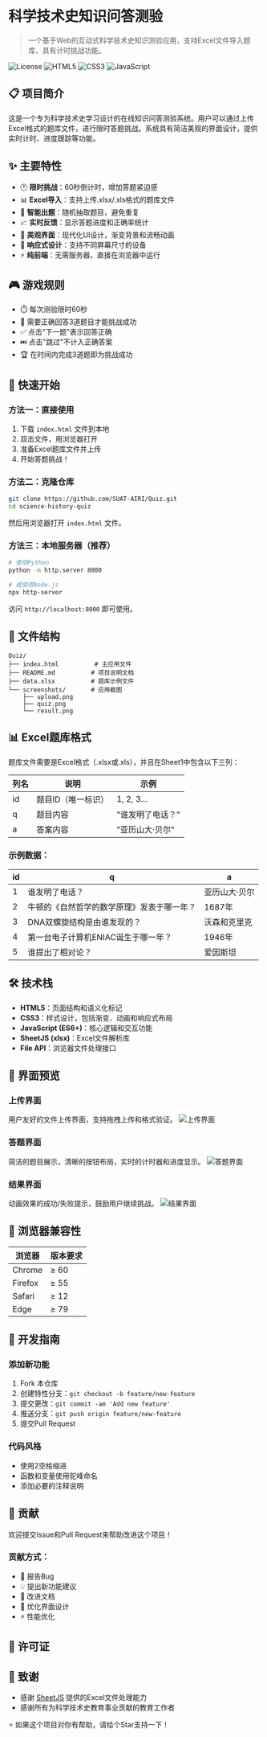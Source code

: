 # 科学技术史知识问答测验

> 一个基于Web的互动式科学技术史知识测验应用，支持Excel文件导入题库，具有计时挑战功能。

![License](https://img.shields.io/badge/license-MIT-blue.svg)
![HTML5](https://img.shields.io/badge/HTML5-E34F26?logo=html5&logoColor=white)
![CSS3](https://img.shields.io/badge/CSS3-1572B6?logo=css3&logoColor=white)
![JavaScript](https://img.shields.io/badge/JavaScript-F7DF1E?logo=javascript&logoColor=black)

## 📋 项目简介

这是一个专为科学技术史学习设计的在线知识问答测验系统。用户可以通过上传Excel格式的题库文件，进行限时答题挑战。系统具有简洁美观的界面设计，提供实时计时、进度跟踪等功能。

## ✨ 主要特性

- 🕐 **限时挑战**：60秒倒计时，增加答题紧迫感
- 📊 **Excel导入**：支持上传.xlsx/.xls格式的题库文件
- 🎯 **智能出题**：随机抽取题目，避免重复
- 📈 **实时反馈**：显示答题进度和正确率统计
- 🎨 **美观界面**：现代化UI设计，渐变背景和流畅动画
- 📱 **响应式设计**：支持不同屏幕尺寸的设备
- ⚡ **纯前端**：无需服务器，直接在浏览器中运行

## 🎮 游戏规则

- ⏱️ 每次测验限时60秒
- 🎯 需要正确回答3道题目才能挑战成功
- ✅ 点击"下一题"表示回答正确
- ⏭️ 点击"跳过"不计入正确答案
- 🏆 在时间内完成3道题即为挑战成功

## 🚀 快速开始

### 方法一：直接使用
1. 下载 `index.html` 文件到本地
2. 双击文件，用浏览器打开
3. 准备Excel题库文件并上传
4. 开始答题挑战！

### 方法二：克隆仓库
```bash
git clone https://github.com/SUAT-AIRI/Quiz.git
cd science-history-quiz
```

然后用浏览器打开 `index.html` 文件。

### 方法三：本地服务器（推荐）
```bash
# 使用Python
python -m http.server 8000

# 或使用Node.js
npx http-server
```

访问 `http://localhost:8000` 即可使用。

## 📁 文件结构

```
Quiz/
├── index.html          # 主应用文件
├── README.md          # 项目说明文档
├── data.xlsx          # 题库示例文件
└── screenshots/       # 应用截图
    ├── upload.png
    ├── quiz.png
    └── result.png
```

## 📊 Excel题库格式

题库文件需要是Excel格式（.xlsx或.xls），并且在Sheet1中包含以下三列：

| 列名 | 说明 | 示例 |
|------|------|------|
| id | 题目ID（唯一标识） | 1, 2, 3... |
| q | 题目内容 | "谁发明了电话？" |
| a | 答案内容 | "亚历山大·贝尔" |

### 示例数据：

| id | q | a |
|----|---|---|
| 1 | 谁发明了电话？ | 亚历山大·贝尔 |
| 2 | 牛顿的《自然哲学的数学原理》发表于哪一年？ | 1687年 |
| 3 | DNA双螺旋结构是由谁发现的？ | 沃森和克里克 |
| 4 | 第一台电子计算机ENIAC诞生于哪一年？ | 1946年 |
| 5 | 谁提出了相对论？ | 爱因斯坦 |

## 🛠️ 技术栈

- **HTML5**：页面结构和语义化标记
- **CSS3**：样式设计，包括渐变、动画和响应式布局
- **JavaScript (ES6+)**：核心逻辑和交互功能
- **SheetJS (xlsx)**：Excel文件解析库
- **File API**：浏览器文件处理接口

## 🎨 界面预览

### 上传界面
用户友好的文件上传界面，支持拖拽上传和格式验证。
![上传界面](screenshots/upload.png)

### 答题界面
简洁的题目展示，清晰的按钮布局，实时的计时器和进度显示。
![答题界面](screenshots/quiz.png)

### 结果界面
动画效果的成功/失败提示，鼓励用户继续挑战。
![结果界面](screenshots/result.png)

## 🔧 浏览器兼容性

| 浏览器 | 版本要求 |
|--------|----------|
| Chrome | ≥ 60 |
| Firefox | ≥ 55 |
| Safari | ≥ 12 |
| Edge | ≥ 79 |

## 📝 开发指南

### 添加新功能
1. Fork 本仓库
2. 创建特性分支：`git checkout -b feature/new-feature`
3. 提交更改：`git commit -am 'Add new feature'`
4. 推送分支：`git push origin feature/new-feature`
5. 提交Pull Request

### 代码风格
- 使用2空格缩进
- 函数和变量使用驼峰命名
- 添加必要的注释说明

## 🤝 贡献

欢迎提交Issue和Pull Request来帮助改进这个项目！

### 贡献方式：
- 🐛 报告Bug
- 💡 提出新功能建议
- 📝 改进文档
- 🎨 优化界面设计
- ⚡ 性能优化

## 📄 许可证

## 🙏 致谢

- 感谢 [SheetJS](https://github.com/SheetJS/sheetjs) 提供的Excel文件处理能力
- 感谢所有为科学技术史教育事业贡献的教育工作者

⭐ 如果这个项目对你有帮助，请给个Star支持一下！